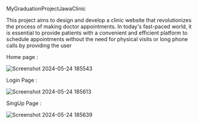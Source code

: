 ﻿MyGraduationProjectJawaClinic

This project aims to design and develop a clinic website that revolutionizes the 
process of making doctor appointments. In today's fast-paced world, it is 
essential to provide patients with a convenient and efficient platform to 
schedule appointments without the need for physical visits or long phone calls 
by providing the user

Home page :

![Screenshot 2024-05-24 185543](https://github.com/MOMENSHEHADEH/JawaClinicProject/assets/141729731/c9af1ab7-39a4-48f2-8047-1c1f0eb156b7)

Login Page :

![Screenshot 2024-05-24 185613](https://github.com/MOMENSHEHADEH/JawaClinicProject/assets/141729731/ad968876-16e2-4a10-99cf-719ea6f73849)

SingUp Page :

![Screenshot 2024-05-24 185639](https://github.com/MOMENSHEHADEH/JawaClinicProject/assets/141729731/0d681f09-ad33-4026-88bc-e1b9897f212d)

